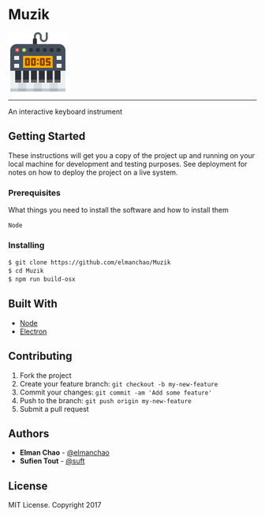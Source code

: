 # Muzik

![Keyboard](./keyboard.svg)

----

An interactive keyboard instrument

## Getting Started

These instructions will get you a copy of the project up and running on your local machine for development and testing purposes. See deployment for notes on how to deploy the project on a live system.

### Prerequisites

What things you need to install the software and how to install them

```
Node
```

### Installing

```bash
$ git clone https://github.com/elmanchao/Muzik
$ cd Muzik
$ npm run build-osx
```

## Built With

* [Node](https://github.com/nodejs/node)
* [Electron](https://github.com/electron/electron)

## Contributing

1. Fork the project
2. Create your feature branch: `git checkout -b my-new-feature`
3. Commit your changes: `git commit -am 'Add some feature'`
4. Push to the branch: `git push origin my-new-feature`
5. Submit a pull request

## Authors

* **Elman Chao** - [@elmanchao](https://github.com/elmanchao "Elman")
* **Sufien Tout** - [@suft](https://github.com/suft "Sufien")

## License

MIT License. Copyright 2017
